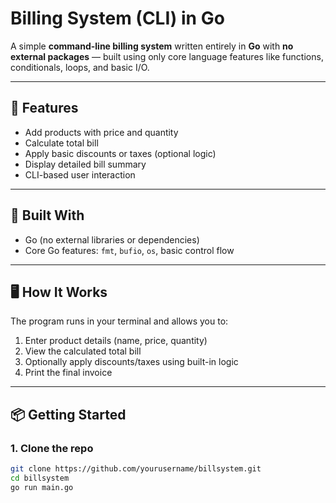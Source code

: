 # Billing System (CLI) in Go

A simple **command-line billing system** written entirely in **Go** with **no external packages** — built using only core language features like functions, conditionals, loops, and basic I/O.

---

## 🚀 Features

- Add products with price and quantity
- Calculate total bill
- Apply basic discounts or taxes (optional logic)
- Display detailed bill summary
- CLI-based user interaction

---

## 🧱 Built With

- Go (no external libraries or dependencies)
- Core Go features: `fmt`, `bufio`, `os`, basic control flow

---

## 🖥️ How It Works

The program runs in your terminal and allows you to:

1. Enter product details (name, price, quantity)
2. View the calculated total bill
3. Optionally apply discounts/taxes using built-in logic
4. Print the final invoice

---

## 📦 Getting Started

### 1. Clone the repo

```bash
git clone https://github.com/yourusername/billsystem.git
cd billsystem
go run main.go
